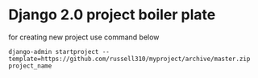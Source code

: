 # Django 2.0 project boiler plate
for creating new project use command below

`django-admin startproject --template=https://github.com/russell310/myproject/archive/master.zip project_name`
